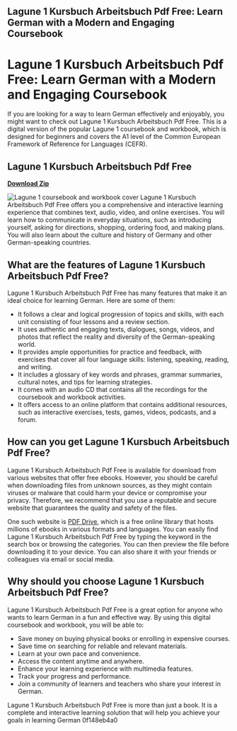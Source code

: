 ## Lagune 1 Kursbuch Arbeitsbuch Pdf Free: Learn German with a Modern and Engaging Coursebook

  
# Lagune 1 Kursbuch Arbeitsbuch Pdf Free: Learn German with a Modern and Engaging Coursebook
 
If you are looking for a way to learn German effectively and enjoyably, you might want to check out Lagune 1 Kursbuch Arbeitsbuch Pdf Free. This is a digital version of the popular Lagune 1 coursebook and workbook, which is designed for beginners and covers the A1 level of the Common European Framework of Reference for Languages (CEFR).
 
## Lagune 1 Kursbuch Arbeitsbuch Pdf Free


[**Download Zip**](https://www.google.com/url?q=https%3A%2F%2Fcinurl.com%2F2tKVag&sa=D&sntz=1&usg=AOvVaw0f-p-hl3aNXv-Wptz6cmN2)

 ![Lagune 1 coursebook and workbook cover](https://images-na.ssl-images-amazon.com/images/I/51z7mQy9XuL._SX258_BO1,204,203,200_.jpg) 
Lagune 1 Kursbuch Arbeitsbuch Pdf Free offers you a comprehensive and interactive learning experience that combines text, audio, video, and online exercises. You will learn how to communicate in everyday situations, such as introducing yourself, asking for directions, shopping, ordering food, and making plans. You will also learn about the culture and history of Germany and other German-speaking countries.
 
## What are the features of Lagune 1 Kursbuch Arbeitsbuch Pdf Free?
 
Lagune 1 Kursbuch Arbeitsbuch Pdf Free has many features that make it an ideal choice for learning German. Here are some of them:
 
- It follows a clear and logical progression of topics and skills, with each unit consisting of four lessons and a review section.
- It uses authentic and engaging texts, dialogues, songs, videos, and photos that reflect the reality and diversity of the German-speaking world.
- It provides ample opportunities for practice and feedback, with exercises that cover all four language skills: listening, speaking, reading, and writing.
- It includes a glossary of key words and phrases, grammar summaries, cultural notes, and tips for learning strategies.
- It comes with an audio CD that contains all the recordings for the coursebook and workbook activities.
- It offers access to an online platform that contains additional resources, such as interactive exercises, tests, games, videos, podcasts, and a forum.

## How can you get Lagune 1 Kursbuch Arbeitsbuch Pdf Free?
 
Lagune 1 Kursbuch Arbeitsbuch Pdf Free is available for download from various websites that offer free ebooks. However, you should be careful when downloading files from unknown sources, as they might contain viruses or malware that could harm your device or compromise your privacy. Therefore, we recommend that you use a reputable and secure website that guarantees the quality and safety of the files.
 
One such website is [PDF Drive](https://www.pdfdrive.com/lagune-1-kursbuch-arbeitsbuch-ebooks.html), which is a free online library that hosts millions of ebooks in various formats and languages. You can easily find Lagune 1 Kursbuch Arbeitsbuch Pdf Free by typing the keyword in the search box or browsing the categories. You can then preview the file before downloading it to your device. You can also share it with your friends or colleagues via email or social media.
 
## Why should you choose Lagune 1 Kursbuch Arbeitsbuch Pdf Free?
 
Lagune 1 Kursbuch Arbeitsbuch Pdf Free is a great option for anyone who wants to learn German in a fun and effective way. By using this digital coursebook and workbook, you will be able to:

- Save money on buying physical books or enrolling in expensive courses.
- Save time on searching for reliable and relevant materials.
- Learn at your own pace and convenience.
- Access the content anytime and anywhere.
- Enhance your learning experience with multimedia features.
- Track your progress and performance.
- Join a community of learners and teachers who share your interest in German.

Lagune 1 Kursbuch Arbeitsbuch Pdf Free is more than just a book. It is a complete and interactive learning solution that will help you achieve your goals in learning German
 0f148eb4a0
